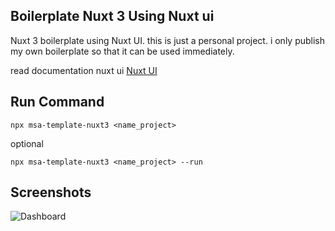 ## Boilerplate Nuxt 3 Using Nuxt ui

Nuxt 3 boilerplate using Nuxt UI. this is just a personal project. i only publish my own boilerplate so that it can be used immediately.

read documentation nuxt ui [Nuxt UI](https://ui.nuxt.com/)

## Run Command

```
npx msa-template-nuxt3 <name_project>
```

optional

```
npx msa-template-nuxt3 <name_project> --run
```

## Screenshots

![Dashboard](https://imgdb.net/storage/uploads/476bd8f29bf196ecd3202a3a205cf86685d2074d77b14f087465716c164ffd05.png)
